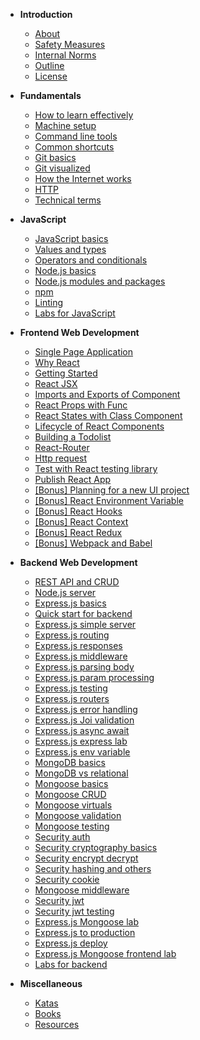 - **Introduction**

  - [About](introduction/about_dev-training)
  - [Safety Measures](introduction/safety-measures)
    <!-- - [FAQ](introduction/faq) -->
    <!-- - [Prerequisite](introduction/prerequisite) -->
    <!-- - [Applying to Jumpstart](introduction/application) -->
  - [Internal Norms](introduction/internal-norms)
  - [Outline](introduction/outline_dev_training)
  - [License](introduction/license)

- **Fundamentals**

  - [How to learn effectively](fundamentals/how-to-learn)
  - [Machine setup](fundamentals/machine)
  - [Command line tools](fundamentals/command-line)
  - [Common shortcuts](fundamentals/shortcuts)
  - [Git basics](fundamentals/git-basics)
  - [Git visualized](fundamentals/git-visualize)
  - [How the Internet works](fundamentals/how-internet-works)
  - [HTTP](fundamentals/http)
  - [Technical terms](fundamentals/technical-terms)

- **JavaScript**

  - [JavaScript basics](javascript/javascript-basics)
  - [Values and types](javascript/values-types)
  - [Operators and conditionals](javascript/operators-conditional)
  - [Node.js basics](javascript/node-basics)
  - [Node.js modules and packages](javascript/node-modules)
  - [npm](javascript/npm)
  - [Linting](javascript/linting)
  - [Labs for JavaScript](javascript/javascript-labs)

- **Frontend Web Development**

  - [Single Page Application](frontend-web-development/single-page-application)
  - [Why React](frontend-web-development/why-react)
  - [Getting Started](frontend-web-development/react-hello-world)
  - [React JSX](frontend-web-development/react-jsx)
  - [Imports and Exports of Component](frontend-web-development/import-export-components)
  - [React Props with Func](frontend-web-development/react-props-with-func)
  - [React States with Class Component](frontend-web-development/react-state-with-class)
  - [Lifecycle of React Components](frontend-web-development/react-lifecycle)
  - [Building a Todolist](frontend-web-development/react-todo-list)
  - [React-Router](frontend-web-development/react-router)
  - [Http request](frontend-web-development/http-request)
  - [Test with React testing library](frontend-web-development/react-testing-library)
  - [Publish React App](frontend-web-development/publish-react)
  - [[Bonus] Planning for a new UI project](frontend-web-development/planning-new-project)
  - [[Bonus] React Environment Variable](frontend-web-development/react-env-variable)
  - [[Bonus] React Hooks](frontend-web-development/react-hooks)
  - [[Bonus] React Context](frontend-web-development/react-context)
  - [[Bonus] React Redux](frontend-web-development/react-redux)
  - [[Bonus] Webpack and Babel](frontend-web-development/webpack-babel)

- **Backend Web Development**

  - [REST API and CRUD](backend-web-development/rest-api)
  - [Node.js server](backend-web-development/node-server)
  - [Express.js basics](backend-web-development/express-basics)
  - [Quick start for backend](backend-web-development/backend-quick-start)
  - [Express.js simple server](backend-web-development/express-simple-server)
  - [Express.js routing](backend-web-development/express-routing)
  - [Express.js responses](backend-web-development/express-responses)
  - [Express.js middleware](backend-web-development/express-middleware)
  - [Express.js parsing body](backend-web-development/express-parsing-request-body)
  - [Express.js param processing](backend-web-development/express-param-processing)
  - [Express.js testing](backend-web-development/express-testing)
  - [Express.js routers](backend-web-development/express-routers)
  - [Express.js error handling](backend-web-development/express-error-handling)
  - [Express.js Joi validation](backend-web-development/express-joi-validation)
  - [Express.js async await](backend-web-development/express-async-await)
  - [Express.js express lab](backend-web-development/express-lab)
  - [Express.js env variable](backend-web-development/express-env-variable)
  - [MongoDB basics](backend-web-development/mongodb-basics)
  - [MongoDB vs relational](backend-web-development/mongodb-vs-relational)
  - [Mongoose basics](backend-web-development/mongoose-basics)
  - [Mongoose CRUD](backend-web-development/mongoose-crud)
  - [Mongoose virtuals](backend-web-development/mongoose-virtuals)
  - [Mongoose validation](backend-web-development/mongoose-validation)
  - [Mongoose testing](backend-web-development/mongoose-testing)
  - [Security auth](backend-web-development/security-auth)
  - [Security cryptography basics](backend-web-development/security-cryptography-basics)
  - [Security encrypt decrypt](backend-web-development/security-encrypt-decrypt)
  - [Security hashing and others](backend-web-development/security-hash-others)
  - [Security cookie](backend-web-development/security-cookie)
  - [Mongoose middleware](backend-web-development/mongoose-middleware)
  - [Security jwt](backend-web-development/security-jwt)
  - [Security jwt testing](backend-web-development/security-jwt-testing)
  - [Express.js Mongoose lab](backend-web-development/express-mongoose-lab)
  - [Express.js to production](backend-web-development/express-to-production)
  - [Express.js deploy](backend-web-development/express-deploy)
  - [Express.js Mongoose frontend lab](backend-web-development/express-mongoose-with-frontend-lab)
  - [Labs for backend](backend-web-development/backend-labs)

* **Miscellaneous**

  - [Katas](miscellaneous/katas)
  - [Books](miscellaneous/books)
  - [Resources](miscellaneous/resources)
